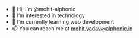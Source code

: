 - 👋 Hi, I’m @mohit-alphonic
- 👀 I’m interested in technology
- 🌱 I’m currently learning web development
- 📫 You can reach me at mohit.yadav@alphonic.in
